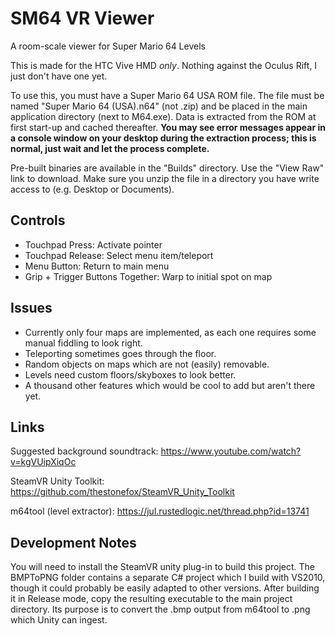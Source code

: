 # SM64 VR Viewer

A room-scale viewer for Super Mario 64 Levels

This is made for the HTC Vive HMD *only*. Nothing against the Oculus Rift, I just don't have one yet.

To use this, you must have a Super Mario 64 USA ROM file. The file must be named "Super Mario 64 (USA).n64"
(not .zip) and be placed in the main application directory (next to M64.exe). Data is extracted from the ROM at
first start-up and cached thereafter. **You may see error messages appear in a console window on your desktop during the extraction process; this is normal, just wait and let the process complete.**

Pre-built binaries are available in the "Builds" directory. Use the "View Raw" link to download. Make sure you unzip the file in a directory you have write access to (e.g. Desktop or Documents).

## Controls

* Touchpad Press: Activate pointer
* Touchpad Release: Select menu item/teleport
* Menu Button: Return to main menu
* Grip + Trigger Buttons Together: Warp to initial spot on map

## Issues

* Currently only four maps are implemented, as each one requires some manual fiddling to look right.
* Teleporting sometimes goes through the floor.
* Random objects on maps which are not (easily) removable.
* Levels need custom floors/skyboxes to look better.
* A thousand other features which would be cool to add but aren't there yet.

## Links

Suggested background soundtrack: https://www.youtube.com/watch?v=kgVUipXiqOc

SteamVR Unity Toolkit: https://github.com/thestonefox/SteamVR_Unity_Toolkit

m64tool (level extractor): https://jul.rustedlogic.net/thread.php?id=13741

## Development Notes

You will need to install the SteamVR unity plug-in to build this project. The BMPToPNG folder contains a separate C#
project which I build with VS2010, though it could probably be easily adapted to other versions. After building it in Release
mode, copy the resulting executable to the main project directory. Its purpose is to convert the .bmp output from m64tool to
.png which Unity can ingest.
